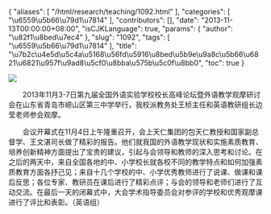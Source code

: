 {
    "aliases": [
        "/html/research/teaching/1092.html"
    ],
    "categories": [
        "\u6559\u5b66\u79d1\u7814"
    ],
    "contributors": [],
    "date": "2013-11-13T00:00:00+08:00",
    "isCJKLanguage": true,
    "params": {
        "author": "\u82f1\u8bed\u7ec4"
    },
    "slug": "1092",
    "tags": [
        "\u6559\u5b66\u79d1\u7814"
    ],
    "title": "\u7b2c\u4e5d\u5c4a\u5168\u56fd\u5916\u8bed\u5b9e\u9a8c\u5b66\u6821\u6821\u957f\u9ad8\u5cf0\u8bba\u575b\u5c0f\u8bb0",
    "toc": true
}

![](https://cdn.tfls.online/mirror/full/5ad478e9c83b0f66b9fac4fbab7886bc88278491.jpg)




  





　　2013年11月3-7日第九届全国外语实验学校校长高峰论坛暨外语教学观摩研讨会在山东省青岛市崂山区第三中学举行，我校派教务处王桢主任和英语教研组长边莹老师参会观摩。




　　会议开幕式在11月4日上午隆重召开，会上天仁集团的包天仁教授和国家副总督学、王文湛司长做了精彩的报告。他们就我国的外语教学现状和实施素质教育、培养创新精神方面提出了宝贵的建议，引起与会领导和教师的深入思考和讨论。在之后的两天中，来自全国各地的中、小学校长就各校不同的教学特点和如何加强素质教育方面各抒己见；来自十几个学校的中、小学优秀教师进行了说课、做课和课后反思；各位专家、教研员在课后进行了精彩点评；与会的领导和老师们进行了互动交流。在最后一天的闭幕式中，大会学术指导委员会对参评的学校和优秀观摩课进行了评比和表彰。（英语组）




  





  



